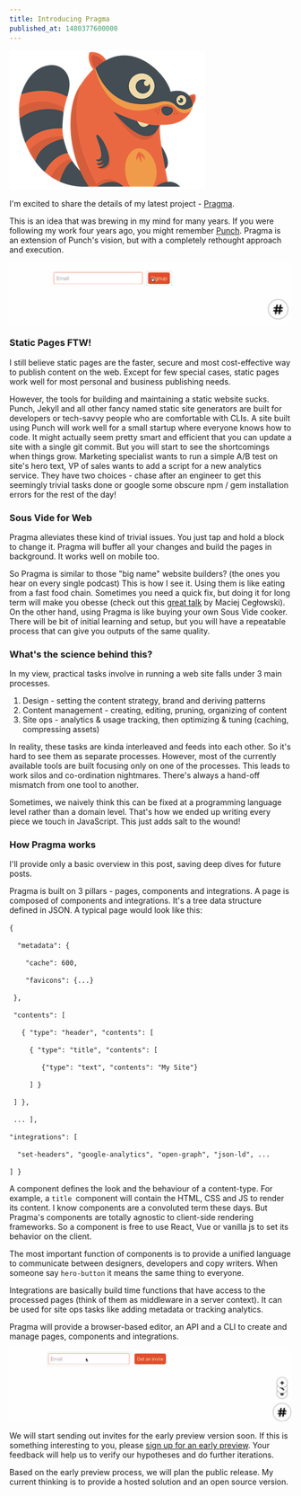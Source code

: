 ```yaml
---
title: Introducing Pragma
published_at: 1480377600000
---
```


![Image 1: A raccoon, which is Pragma's mascot](/images/mascot.png)

I'm excited to share the details of my latest project - [Pragma](https://www.pragma.build/).

This is an idea that was brewing in my mind for many years. If you were following my work four years ago, you might remember [Punch](https://laktek.github.io/punch/). Pragma is an extension of Punch's vision, but with a completely rethought approach and execution.

![Image 2: Tap and hold to edit a component](/images/pragma-preview-1.gif)

### Static Pages FTW!

I still believe static pages are the faster, secure and most cost-effective way to publish content on the web. Except for few special cases, static pages work well for most personal and business publishing needs.

However, the tools for building and maintaining a static website sucks. Punch, Jekyll and all other fancy named static site generators are built for developers or tech-savvy people who are comfortable with CLIs. A site built using Punch will work well for a small startup where everyone knows how to code. It might actually seem pretty smart and efficient that you can update a site with a single git commit. But you will start to see the shortcomings when things grow. Marketing specialist wants to run a simple A/B test on site's hero text, VP of sales wants to add a script for a new analytics service. They have two choices - chase after an engineer to get this seemingly trivial tasks done or google some obscure npm / gem installation errors for the rest of the day!

### Sous Vide for Web

Pragma alleviates these kind of trivial issues. You just tap and hold a block to change it. Pragma will buffer all your changes and build the pages in background. It works well on mobile too.

So Pragma is similar to those "big name" website builders? (the ones you hear on every single podcast) This is how I see it. Using them is like eating from a fast food chain. Sometimes you need a quick fix, but doing it for long term will make you obesse (check out this [great talk](http://idlewords.com/talks/website_obesity.htm) by Maciej Cegłowski). On the other hand, using Pragma is like buying your own Sous Vide cooker. There will be bit of initial learning and setup, but you will have a repeatable process that can give you outputs of the same quality.

### What's the science behind this?

In my view, practical tasks involve in running a web site falls under 3 main processes.

1.  Design - setting the content strategy, brand and deriving patterns
2.  Content management - creating, editing, pruning, organizing of content
3.  Site ops - analytics & usage tracking, then optimizing & tuning (caching, compressing assets)

In reality, these tasks are kinda interleaved and feeds into each other. So it's hard to see them as separate processes. However, most of the currently available tools are built focusing only on one of the processes. This leads to work silos and co-ordination nightmares. There's always a hand-off mismatch from one tool to another.

Sometimes, we naively think this can be fixed at a programming language level rather than a domain level. That's how we ended up writing every piece we touch in JavaScript. This just adds salt to the wound!

### How Pragma works

I'll provide only a basic overview in this post, saving deep dives for future posts.

Pragma is built on 3 pillars - pages, components and integrations. A page is composed of components and integrations. It's a tree data structure defined in JSON. A typical page would look like this:

  `{ `

`   "metadata": { `

`     "cache": 600, `

`    "favicons": {...}`

` },`

` "contents": [`

`    { "type": "header", "contents": [ `

`     { "type": "title", "contents": [`

`        {"type": "text", "contents": "My Site"}`

`     ] }`

` ] },`

`  ... ], `

`"integrations": [ `

`   "set-headers", "google-analytics", "open-graph", "json-ld", ... `

`] }`

A component defines the look and the behaviour of a content-type. For example, a `title `component will contain the HTML, CSS and JS to render its content. I know components are a convoluted term these days. But Pragma's components are totally agnostic to client-side rendering frameworks. So a component is free to use React, Vue or vanilla js to set its behavior on the client.

The most important function of components is to provide a unified language to communicate between designers, developers and copy writers. When someone say `hero-button` it means the same thing to everyone.

Integrations are basically build time functions that have access to the processed pages (think of them as middleware in a server context). It can be used for site ops tasks like adding metadata or tracking analytics.

Pragma will provide a browser-based editor, an API and a CLI to create and manage pages, components and integrations.

![Image 3: You can edit a component in browser](/images/pragma-preview-2.gif)

We will start sending out invites for the early preview version soon. If this is something interesting to you, please [sign up for an early preview](https://www.pragma.build/). Your feedback will help us to verify our hypotheses and do further iterations.

Based on the early preview process, we will plan the public release. My current thinking is to provide a hosted solution and an open source version.
